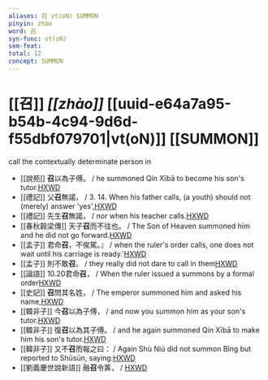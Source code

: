 ```yaml
---
aliases: 召 vt(oN) SUMMON
pinyin: zhào
word: 召
syn-func: vt(oN)
sem-feat: 
total: 12
concept: SUMMON 
---
```

# [[召]] *[[zhào]]*  [[uuid-e64a7a95-b54b-4c94-9d6d-f55dbf079701|vt(oN)]] [[SUMMON]]
call the contextually determinate person in
 - [[說苑]] **召**以為子傅。
                     / he summoned Qín Xībā to become his son's tutor.[HXWD](https://hxwd.org/textview.html?location=CH1a0907_CHANT_005-27a.22)
 - [[禮記]] 父**召**無諾， / 3. 14. When his father calls, (a youth) should not (merely) answer 'yes',[HXWD](https://hxwd.org/textview.html?location=KR1d0052_tls_001-19a.52)
 - [[禮記]] 先生**召**無諾， / nor when his teacher calls.[HXWD](https://hxwd.org/textview.html?location=KR1d0052_tls_001-19a.53)
 - [[春秋穀梁傳]] 天子**召**而不往也。 / The Son of Heaven summoned him and he did not go forward.[HXWD](https://hxwd.org/textview.html?location=KR1e0008_tls_002-115a.6)
 - [[孟子]] 君命**召**，不俟駕。』 / when the ruler's order calls, one does not wait until his carriage is ready.'[HXWD](https://hxwd.org/textview.html?location=KR1h0001_tls_004-12a.7)
 - [[孟子]] 則不敢**召**。 / they really did not dare to call in them[HXWD](https://hxwd.org/textview.html?location=KR1h0001_tls_004-13a.40)
 - [[論語]] 10.20君命**召**， / When the ruler issued a summons by a formal order[HXWD](https://hxwd.org/textview.html?location=KR1h0004_tls_010-37a.2)
 - [[史記]] **召**問其名姓， / The emperor summoned him and asked his name,[HXWD](https://hxwd.org/textview.html?location=KR2a0001_tls_125-3a.26)
 - [[韓非子]] 今**召**以為子傅， / and now you summon him as your son's tutor.[HXWD](https://hxwd.org/textview.html?location=KR3c0005_tls_022-50a.10)
 - [[韓非子]] 復**召**以為其子傅。 / and he again summoned Qín Xībā to make him his son's tutor.[HXWD](https://hxwd.org/textview.html?location=KR3c0005_tls_022-50a.7)
 - [[韓非子]] 又不**召**而報之曰： / Again Shù Niú did not summon Bǐng but reported to Shūsūn, saying:[HXWD](https://hxwd.org/textview.html?location=KR3c0005_tls_030-31a.6)
 - [[劉義慶世說新語]] 融**召**令筭，
                     / [HXWD](https://hxwd.org/textview.html?location=KR3l0002_tls_004-1a.30)